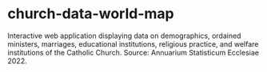 # church-data-world-map
Interactive web application displaying data on demographics, ordained ministers, marriages, educational institutions, religious practice, and welfare institutions of the Catholic Church. Source: Annuarium Statisticum Ecclesiae 2022. 
